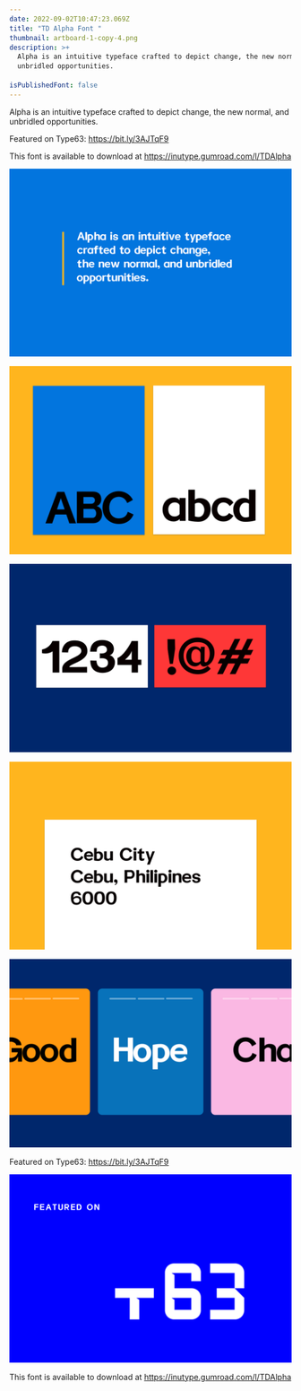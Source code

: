 ```yaml
---
date: 2022-09-02T10:47:23.069Z
title: "TD Alpha Font "
thumbnail: artboard-1-copy-4.png
description: >+
  Alpha is an intuitive typeface crafted to depict change, the new normal, and
  unbridled opportunities.

isPublishedFont: false
---
```

Alpha is an intuitive typeface crafted to depict change, the new normal, and unbridled opportunities.

Featured on Type63: https://bit.ly/3AJTqF9

This font is available to download at https://inutype.gumroad.com/l/TDAlpha

![](artboard-1-copy.png)

![](artboard-1-copy-2.png)

![](artboard-1-copy-3.png)

![](artboard-2.png)

![](artboard-1-copy-5.png)

Featured on Type63: https://bit.ly/3AJTqF9

![](artboard-3.png)

This font is available to download at https://inutype.gumroad.com/l/TDAlpha